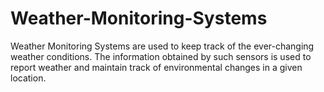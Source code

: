 # Weather-Monitoring-Systems
Weather Monitoring Systems are used to keep track of the ever-changing weather conditions. The information obtained by such sensors is used to report weather and maintain track of environmental changes in a given location.

